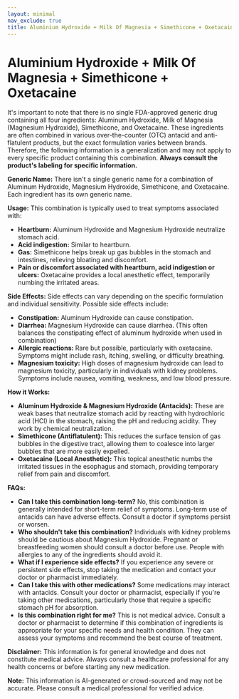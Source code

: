 ```yaml
---
layout: minimal
nav_exclude: true
title: Aluminium Hydroxide + Milk Of Magnesia + Simethicone + Oxetacaine
---
```


# Aluminium Hydroxide + Milk Of Magnesia + Simethicone + Oxetacaine

It's important to note that there is no single FDA-approved generic drug containing all four ingredients: Aluminum Hydroxide, Milk of Magnesia (Magnesium Hydroxide), Simethicone, and Oxetacaine.  These ingredients are often combined in various over-the-counter (OTC) antacid and anti-flatulent products, but the exact formulation varies between brands. Therefore, the following information is a generalization and may not apply to every specific product containing this combination.  **Always consult the product's labeling for specific information.**


**Generic Name:**  There isn't a single generic name for a combination of Aluminum Hydroxide, Magnesium Hydroxide, Simethicone, and Oxetacaine.  Each ingredient has its own generic name.


**Usage:** This combination is typically used to treat symptoms associated with:

* **Heartburn:** Aluminum Hydroxide and Magnesium Hydroxide neutralize stomach acid.
* **Acid indigestion:**  Similar to heartburn.
* **Gas:** Simethicone helps break up gas bubbles in the stomach and intestines, relieving bloating and discomfort.
* **Pain or discomfort associated with heartburn, acid indigestion or ulcers:** Oxetacaine provides a local anesthetic effect, temporarily numbing the irritated areas.

**Side Effects:**  Side effects can vary depending on the specific formulation and individual sensitivity.  Possible side effects include:

* **Constipation:** Aluminum Hydroxide can cause constipation.
* **Diarrhea:** Magnesium Hydroxide can cause diarrhea. (This often balances the constipating effect of aluminum hydroxide when used in combination)
* **Allergic reactions:**  Rare but possible, particularly with oxetacaine. Symptoms might include rash, itching, swelling, or difficulty breathing.
* **Magnesium toxicity:**  High doses of magnesium hydroxide can lead to magnesium toxicity, particularly in individuals with kidney problems. Symptoms include nausea, vomiting, weakness, and low blood pressure.


**How it Works:**

* **Aluminum Hydroxide & Magnesium Hydroxide (Antacids):** These are weak bases that neutralize stomach acid by reacting with hydrochloric acid (HCl) in the stomach, raising the pH and reducing acidity.  They work by chemical neutralization.
* **Simethicone (Antiflatulent):** This reduces the surface tension of gas bubbles in the digestive tract, allowing them to coalesce into larger bubbles that are more easily expelled.
* **Oxetacaine (Local Anesthetic):** This topical anesthetic numbs the irritated tissues in the esophagus and stomach, providing temporary relief from pain and discomfort.


**FAQs:**

* **Can I take this combination long-term?** No, this combination is generally intended for short-term relief of symptoms.  Long-term use of antacids can have adverse effects. Consult a doctor if symptoms persist or worsen.
* **Who shouldn't take this combination?** Individuals with kidney problems should be cautious about Magnesium Hydroxide.  Pregnant or breastfeeding women should consult a doctor before use. People with allergies to any of the ingredients should avoid it.
* **What if I experience side effects?**  If you experience any severe or persistent side effects, stop taking the medication and contact your doctor or pharmacist immediately.
* **Can I take this with other medications?**  Some medications may interact with antacids.  Consult your doctor or pharmacist, especially if you're taking other medications, particularly those that require a specific stomach pH for absorption.
* **Is this combination right for me?**  This is not medical advice. Consult a doctor or pharmacist to determine if this combination of ingredients is appropriate for your specific needs and health condition.  They can assess your symptoms and recommend the best course of treatment.


**Disclaimer:** This information is for general knowledge and does not constitute medical advice.  Always consult a healthcare professional for any health concerns or before starting any new medication.


**Note:** This information is AI-generated or crowd-sourced and may not be accurate. Please consult a medical professional for verified advice.